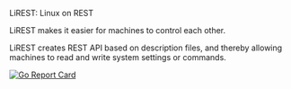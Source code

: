 LiREST: Linux on REST

LiREST makes it easier for machines to control each other.

LiREST creates REST API based on description files, and thereby allowing
machines to read and write system settings or commands.

[![Go Report Card](https://goreportcard.com/badge/github.com/howardplus/lirest)](https://goreportcard.com/report/github.com/howardplus/lirest)
